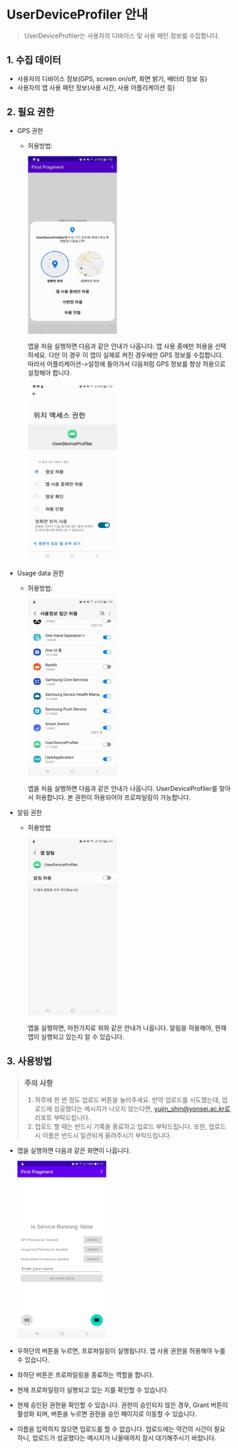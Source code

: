 UserDeviceProfiler 안내
=====================

> UserDeviceProfiler는 사용자의 디바이스 및 사용 패턴 정보를 수집합니다.



## 1. 수집 데이터
- 사용자의 디바이스 정보(GPS, screen on/off, 화면 밝기, 배터리 정보 등)
- 사용자의 앱 사용 패턴 정보(사용 시간, 사용 어플리케이션 등)

## 2. 필요 권한
- GPS 권한
  - 허용방법:
        
    <img src='images/gps1.jpg' width="200px" height=400px></img>
    
    앱을 처음 실행하면 다음과 같은 안내가 나옵니다. 앱 사용 중에만 허용을 선택하세요. 다만 이 경우 이 앱이 실제로 켜진 경우에만 GPS 정보를 수집합니다. 따라서 어플리케이션->설정에 들어가서 다음처럼 GPS 정보를 항상 허용으로 설정해야 합니다.

    <img src='images/gps2.jpg' width="200px" height=400px></img>

- Usage data 권한
  - 허용방법:

    <img src='images/usage1.jpg' width="200px" height=400px></img>

    앱을 처음 실행하면 다음과 같은 안내가 나옵니다. UserDeviceProfiler를 찾아서 허용합니다. 본 권한이 허용되어야 프로파일링이 가능합니다.

- 알림 권한
  - 허용방법

    <img src='images/notification1.jpg' width="200px" height=400px></img>

    앱을 실행하면, 마찬가지로 위와 같은 안내가 나옵니다. 알림을 허용해야, 현재 앱이 실행되고 있는지 알 수 있습니다.


## 3. 사용방법
> ### 주의 사항
> 1. 하루에 한 번 정도 업로드 버튼을 눌러주세요. 만약 업로드를 시도했는데, 업로드에 성공했다는 메시지가 나오지 않는다면, yujin_shin@yonsei.ac.kr로 리포트 부탁드립니다.
> 2. 업로드 할 때는 반드시 기록을 종료하고 업로드 부탁드립니다. 또한, 업로드 시 이름은 반드시 일관되게 올려주시기 부탁드립니다.

- 앱을 실행하면 다음과 같은 화면이 나옵니다.

    <img src='images/app1.jpg' width="200px" height=400px></img>

- 우하단의 버튼을 누르면, 프로파일링이 실행됩니다. 앱 사용 권한을 허용해야 누를 수 있습니다.
- 좌하단 버튼은 프로파일링을 종료하는 역할을 합니다.
- 현재 프로파일링이 실행되고 있는 지를 확인할 수 있습니다.
- 현재 승인된 권한을 확인할 수 있습니다. 권한이 승인되지 않은 경우, Grant 버튼이 활성화 되며, 버튼을 누르면 권한을 승인 페이지로 이동할 수 있습니다.
- 이름을 입력하지 않으면 업로드를 할 수 없습니다. 업로드에는 약간의 시간이 필요하니, 업로드가 성공했다는 메시지가 나올때까지 잠시 대기해주시기 바랍니다.